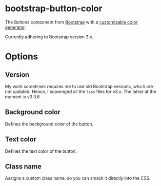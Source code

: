 bootstrap-button-color
===

The Buttons component from [Bootstrap](https://github.com/twbs/bootstrap)
with a [customizable color generator](http://altbdoor.github.io/bootstrap-button-color/).

Currently adhering to Bootstrap version 3.x.


Options
===

Version
---
My work sometimes requires me to use old Bootstrap versions, which are not updated. Hence, I scavenged all the `less` files for v3.x. The latest at the moment is v3.3.6.

Background color
---
Defines the background color of the button.

Text color
---
Defines the text color of the button.

Class name
---
Assigns a custom class name, so you can smack it directly into the CSS.
